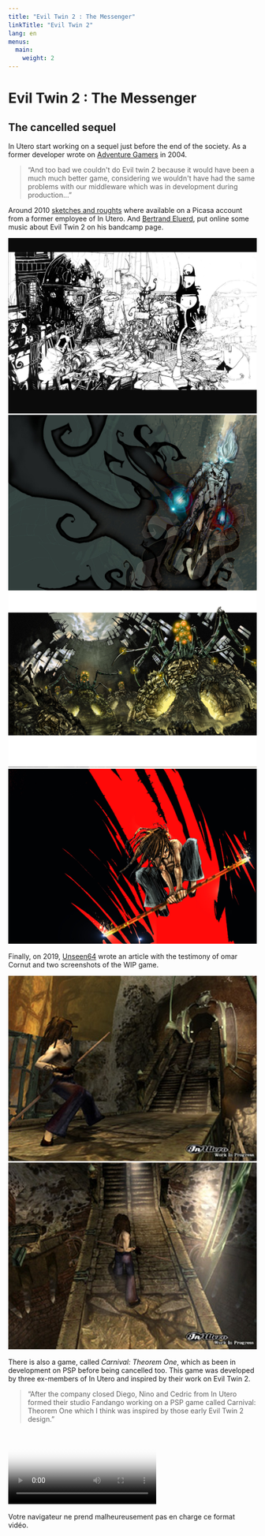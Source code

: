 ```yaml
---
title: "Evil Twin 2 : The Messenger"
linkTitle: "Evil Twin 2"
lang: en
menus:
  main:
    weight: 2
---
```


# Evil Twin 2 : The Messenger 

## The cancelled sequel 

In Utero start working on a sequel just before the end of the society. As a former developer wrote on [Adventure Gamers](https://adventuregamers.com/archive/forums/general/5399-evil-twin.html#post_message_89327) in 2004.

> “And too bad we couldn't do Evil twin 2 because it would have been a much much better game, considering we wouldn't have had the same problems with our middleware which was in development during production...”

Around 2010 [sketches and roughts](https://en.eviltwin.vibvib.fr/evil_twin_2_messenger/) where available on a Picasa account from a former employee of In Utero. And [Bertrand Eluerd](https://bertrandeluerd.bandcamp.com/album/evil-twin-cypriens-chronicles-vol-i), put online some music about Evil Twin 2 on his bandcamp page.

![Screenshot Evil Twin 2](subway01.jpg) ![Screenshot Evil Twin 2](spirit01.jpg) ![Screenshot Evil Twin 2](spiderdome.jpg) ![Screenshot Evil Twin 2](jump.jpg)

Finally, on 2019, [Unseen64](https://www.unseen64.net/2019/07/05/evil-twin-2-messenger-cancelled/) wrote an article with the testimony of omar Cornut and two screenshots of the WIP game.

![Screenshot Evil Twin 2](evil-twin-2-messenger-cancelled-01.jpg) ![Screenshot Evil Twin 2](evil-twin-2-messenger-cancelled-02.jpg)

There is also a game, called *Carnival: Theorem One*, which as been in development on PSP before being cancelled too. This game was developed by three ex-members of In Utero and inspired by their work on Evil Twin 2.

> “After the company closed Diego, Nino and Cedric from In Utero formed their studio Fandango working on a PSP game called Carnival: Theorem One which I think was inspired by those early Evil Twin 2 design.”

<video src="https://en.eviltwin.vibvib.fr/albums/videos/carnival-psp-trailer.mp4" controls="" poster="carnival-psp.jpg" class="bigspace mini_video"><p>Votre navigateur ne prend malheureusement pas en charge ce format vidéo.</p></video>